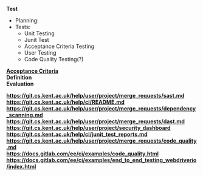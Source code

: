**Test**
   * Planning:
   * Tests: 
     * Unit Testing
     * Junit Test
     * Acceptance Criteria Testing
     * User Testing
     * Code Quality Testing(?)

[<b>Acceptance Criteria](https://git.cs.kent.ac.uk/co886/g6/wikis/CO886_G6_Documentation/User-Stories)   
**Definition**   
**Evaluation**       

https://git.cs.kent.ac.uk/help/user/project/merge_requests/sast.md    
https://git.cs.kent.ac.uk/help/ci/README.md   
https://git.cs.kent.ac.uk/help/user/project/merge_requests/dependency_scanning.md   
https://git.cs.kent.ac.uk/help/user/project/merge_requests/dast.md   
https://git.cs.kent.ac.uk/help/user/project/security_dashboard   
https://git.cs.kent.ac.uk/help/ci/junit_test_reports.md   
https://git.cs.kent.ac.uk/help/user/project/merge_requests/code_quality.md   
https://docs.gitlab.com/ee/ci/examples/code_quality.html     
https://docs.gitlab.com/ee/ci/examples/end_to_end_testing_webdriverio/index.html   